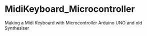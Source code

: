 # MidiKeyboard_Microcontroller
Making a Midi Keyboard with Microcontroller Arduino UNO and old Synthesiser
